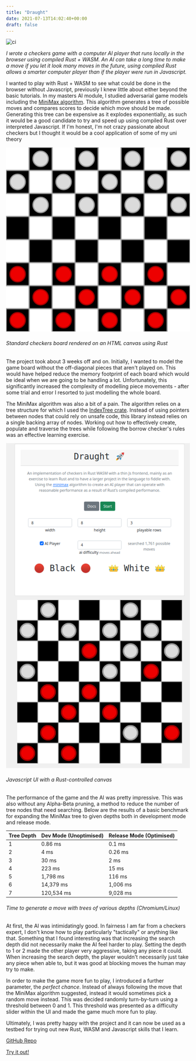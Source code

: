 ```yaml
---
title: "Draught"
date: 2021-07-13T14:02:40+00:00
draft: false
---
```


![ci](https://github.com/sarsoo/draught/actions/workflows/test.yml/badge.svg)

_I wrote a checkers game with a computer AI player that runs locally in the browser using compiled Rust + WASM. An AI can take a long time to make a move if you let it look many moves in the future, using compiled Rust allows a smarter computer player than if the player were run in Javascript._

I wanted to play with Rust + WASM to see what could be done in the browser without Javascript, previously I knew little about either beyond the basic tutorials. In my masters AI module, I studied adversarial game models including the [MiniMax algorithm](https://en.wikipedia.org/wiki/Minimax). This algorithm generates a tree of possible moves and compares scores to decide which move should be made. Generating this tree can be expensive as it explodes exponentially, as such it would be a good candidate to try and speed up using compiled Rust over interpreted Javascript. If I'm honest, I'm not crazy passionate about checkers but I thought it would be a cool application of some of my uni theory

![checkers board](checkers-board.png)
###### Standard checkers board rendered on an HTML canvas using Rust

The project took about 3 weeks off and on. Initially, I wanted to model the game board without the off-diagonal pieces that aren't played on. This would have helped reduce the memory footprint of each board which would be ideal when we are going to be handling a lot. Unfortunately, this significantly increased the complexity of modelling piece movements - after some trial and error I resorted to just modelling the whole board.

The MiniMax algorithm was also a bit of a pain. The algorithm relies on a tree structure for which I used the [IndexTree crate](https://crates.io/crates/indextree). Instead of using pointers between nodes that could rely on unsafe code, this library instead relies on a single backing array of nodes. Working out how to effectively create, populate and traverse the trees while following the borrow checker's rules was an effective learning exercise.

![screenshot](screenshot.png)
###### Javascript UI with a Rust-controlled canvas

The performance of the game and the AI was pretty impressive. This was also without any Alpha-Beta pruning, a method to reduce the number of tree nodes that need searching. Below are the results of a basic benchmark for expanding the MiniMax tree to given depths both in development mode and release mode.

| Tree Depth | Dev Mode (Unoptimised) | Release Mode (Optimised) |
|------------|------------------------|--------------------------|
| 1          | 0.86 ms                | 0.1 ms                   |
| 2          | 4 ms                   | 0.26 ms                  |
| 3          | 30 ms                  | 2 ms                     |
| 4          | 223 ms                 | 15 ms                    |
| 5          | 1,798 ms               | 116 ms                   |
| 6          | 14,379 ms              | 1,006 ms                 |
| 7          | 120,534 ms             | 9,028 ms                 |

###### Time to generate a move with trees of various depths (Chromium/Linux)

At first, the AI was intimidatingly good. In fairness I am far from a checkers expert, I don't know how to play particularly "tactically" or anything like that. Something that I found interesting was that increasing the search depth did not necessarily make the AI feel harder to play. Setting the depth to 1 or 2 made the other player very aggressive, taking any piece it could. When increasing the search depth, the player wouldn't necessarily just take any piece when able to, but it was good at blocking moves the human may try to make. 

In order to make the game more fun to play, I introduced a further parameter, the _perfect chance_. Instead of always following the move that the MiniMax algorithm suggested, instead it would sometimes pick a random move instead. This was decided randomly turn-by-turn using a threshold between 0 and 1. This threshold was presented as a difficulty slider within the UI and made the game much more fun to play.

Ultimately, I was pretty happy with the project and it can now be used as a testbed for trying out new Rust, WASM and Javascript skills that I learn. 

[GitHub Repo](https://github.com/sarsoo/draught)

[Try it out!](https://draught.sarsoo.xyz/)